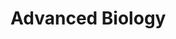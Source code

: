 # Advanced Biology<span style="font-size: 0%">Search terms: "Advanced Bio", "Adv Biology", "Adv Bio"</span>
